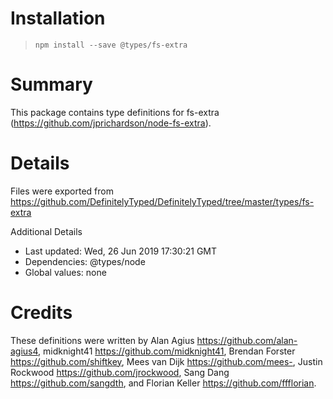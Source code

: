 # Installation
> `npm install --save @types/fs-extra`

# Summary
This package contains type definitions for fs-extra (https://github.com/jprichardson/node-fs-extra).

# Details
Files were exported from https://github.com/DefinitelyTyped/DefinitelyTyped/tree/master/types/fs-extra

Additional Details
 * Last updated: Wed, 26 Jun 2019 17:30:21 GMT
 * Dependencies: @types/node
 * Global values: none

# Credits
These definitions were written by Alan Agius <https://github.com/alan-agius4>, midknight41 <https://github.com/midknight41>, Brendan Forster <https://github.com/shiftkey>, Mees van Dijk <https://github.com/mees->, Justin Rockwood <https://github.com/jrockwood>, Sang Dang <https://github.com/sangdth>, and Florian Keller <https://github.com/ffflorian>.
